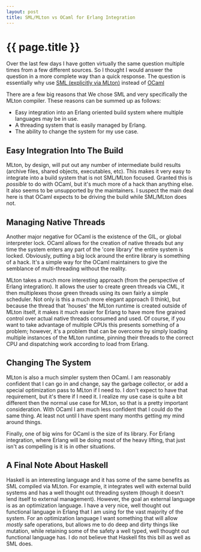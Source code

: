 ```yaml
---
layout: post
title: SML/MLton vs OCaml for Erlang Integration
---
```


{{ page.title }}
================

Over the last few days I have gotten virtually the same question
multiple times from a few different sources. So I thought I would
answer the question in a more complete way than a quick response. The
question is essentially why use
[SML (explicitly via MLton)](http://mlton.org) instead of
[OCaml](http://http://caml.inria.fr)

There are a few big reasons that We chose SML and very specifically the
MLton compiler. These reasons can be summed up as follows:

* Easy integration into an Erlang oriented build system where multiple
  languages may be in use.
* A threading system that is easily managed by Erlang.
* The ability to change the system for my use case.

Easy Integration Into The Build
-------------------------------

MLton, by design, will put out any number of intermediate build
results (archive files, shared objects, executables, etc). This makes
it very easy to integrate into a build system that is not SML/MLton
focused. Granted this is *possible* to do with OCaml, but it's much more
of a hack than anything else. It also seems to be unsupported by the
maintainers. I suspect the main deal here is that OCaml expects to be
driving the build while SML/MLton does not.

Managing Native Threads
-----------------------

Another major negative for OCaml is the existence of the GIL, or global
interpreter lock. OCaml allows for the creation of native threads but
any time the system enters any part of the 'core library' the entire
system is locked. Obviously, putting a big lock around the entire
library is something of a hack. It's a simple way for the OCaml
maintainers to give the semblance of multi-threading without the
reality.

MLton takes a much more interesting approach (from the perspective of
Erlang integration). It allows the user to create green threads via
CML, it then multiplexes those green threads using its own fairly
a simple scheduler. Not only is this a much more elegant approach (I
think), but because the thread that 'houses' the MLton runtime is
created outside of MLton itself, it makes it much easier for Erlang to
have more fine grained control over actual native threads consumed and
used. Of course, if you want to take advantage of multiple CPUs this
presents something of a problem; however, it's a problem that can be
overcome by simply loading multiple instances of the MLton runtime,
pinning their threads to the correct CPU and dispatching work
according to load from Erlang.

Changing The System
-------------------

MLton is also a much simpler system then OCaml. I am reasonably
confident that I can go in and change, say the garbage collector, or
add a special optimization pass to MLton if I need to. I don't expect
to have that requirement, but it's there if I need it. I realize my use
case is quite a bit different then the normal use case for MLton, so
that is a pretty important consideration. With OCaml I am much less
confident that I could do the same thing. At least not until I have
spent many months getting my mind around things.

Finally, one of big wins for OCaml is the size of its library. For
Erlang integration, where Erlang will be doing most of the heavy
lifting, that just isn't as compelling is it is in other situations.

A Final Note About Haskell
--------------------------

Haskell is an interesting language and it has some of the same
benefits as SML compiled via MLton. For example, it integrates well
with external build systems and has a well thought out threading
system (though it doesn't lend itself to external
management). However, the goal an external language is as an
optimization language. I have a very nice, well thought out functional
language in Erlang that I am using for the vast majority of the
system. For an optimization language I want something that will allow
*mostly* safe operations, but allows me to do deep and dirty things like mutation,
while retaining some of the safety a well typed, well thought out
functional language has. I do not believe that Haskell fits this bill as
well as SML does.

